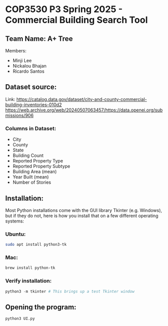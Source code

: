# COP3530 P3 Spring 2025 - Commercial Building Search Tool
## Team Name: A+ Tree
Members:
- Minji Lee
- Nickalou Bhajan
- Ricardo Santos

## Dataset source:
Link: https://catalog.data.gov/dataset/city-and-county-commercial-building-inventories-010d2
https://web.archive.org/web/20240507063457/https://data.openei.org/submissions/906
### Columns in Dataset:
- City
- County
- State
- Building Count
- Reported Property Type
- Reported Property Subtype
- Building Area (mean)
- Year Built (mean)
- Number of Stories

## Installation:
Most Python installations come with the GUI library Tkinter (e.g. Windows), but if they do not, here is how you install that on a few different operating systems:

### Ubuntu:
```sh
sudo apt install python3-tk
```

### Mac:
```sh
brew install python-tk
```

### Verify installation:
```python
python3 -m tkinter # This brings up a test Tkinter window
```

## Opening the program:
```sh
python3 UI.py
```